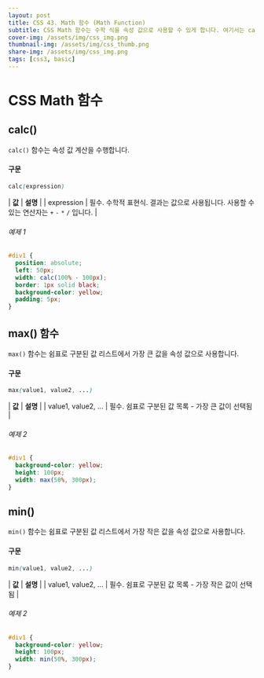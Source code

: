 ```yaml
---
layout: post
title: CSS 43. Math 함수 (Math Function)
subtitle: CSS Math 함수는 수학 식을 속성 값으로 사용할 수 있게 합니다. 여기서는 calc(), max() 및 min() 함수를 설명합니다.
cover-img: /assets/img/css_img.png
thumbnail-img: /assets/img/css_thumb.png
share-img: /assets/img/css_img.png
tags: [css3, basic]
---
```


# CSS Math 함수

## calc()

```calc()``` 함수는 속성 값 계산을 수행합니다.

#### 구문

```css
calc(expression)
```

| **값** | **설명** |
| expression | 필수. 수학적 표현식. 결과는 값으로 사용됩니다. 사용할 수 있는 연산자는 ```+``` ```-``` ```*``` ```/``` 입니다. |

###### 예제 1

```css
#div1 {
  position: absolute;
  left: 50px;
  width: calc(100% - 100px);
  border: 1px solid black;
  background-color: yellow;
  padding: 5px;
}
```

## max() 함수

```max()``` 함수는 쉼표로 구분된 값 리스트에서 가장 큰 값을 속성 값으로 사용합니다.

#### 구문

```css
max(value1, value2, ...)
```

| **값** | **설명** |
| value1, value2, ... | 필수. 쉼표로 구분된 값 목록 - 가장 큰 값이 선택됨 |

###### 예제 2

```css
#div1 {
  background-color: yellow;
  height: 100px;
  width: max(50%, 300px);
}
```

## min()

```min()``` 함수는 쉼표로 구분된 값 리스트에서 가장 작은 값을 속성 값으로 사용합니다.

#### 구문

```css
min(value1, value2, ...)
```

| **값** | **설명** |
| value1, value2, ... | 필수. 쉼표로 구분된 값 목록 - 가장 작은 값이 선택됨 |

###### 예제 2

```css
#div1 {
  background-color: yellow;
  height: 100px;
  width: min(50%, 300px);
}
```


